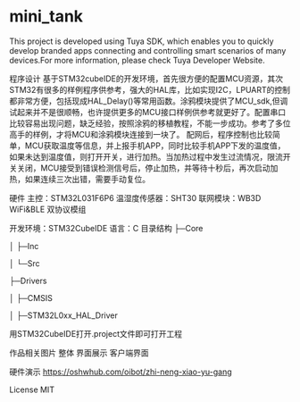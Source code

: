 # mini_tank


This project is developed using Tuya SDK, which enables you to quickly develop branded apps connecting and controlling smart scenarios of many devices.For more information, please check Tuya Developer Website.

程序设计
       基于STM32cubeIDE的开发环境，首先很方便的配置MCU资源，其次STM32有很多的样例程序供参考，强大的HAL库，比如实现I2C，LPUART的控制都非常方便，包括现成HAL_Delay()等常用函数。涂鸦模块提供了MCU_sdk,但调试起来并不是很顺畅，也许提供更多的MCU接口样例供参考就更好了。配置串口比较容易出现问题，缺乏经验，按照涂鸦的移植教程，不能一步成功。参考了多位高手的样例，才将MCU和涂鸦模块连接到一块了。        配网后，程序控制也比较简单，MCU获取温度等信息，并上报手机APP，同时比较手机APP下发的温度值，如果未达到温度值，则打开开关，进行加热。当加热过程中发生过流情况，限流开关关闭，MCU接受到错误检测信号后，停止加热，并等待十秒后，再次启动加热，如果连续三次出错，需要手动复位。

硬件
主控：STM32L031F6P6
温湿度传感器：SHT30
联网模块：WB3D WiFi&BLE 双协议模组

开发环境：STM32CubeIDE
语言：C
目录结构
├─Core

│  ├─Inc

│  └─Src

├─Drivers

│  ├─CMSIS

│  ├─STM32L0xx_HAL_Driver

用STM32CubeIDE打开.project文件即可打开工程

作品相关图片
整体 界面展示 客户端界面



硬件演示
https://oshwhub.com/oibot/zhi-neng-xiao-yu-gang

License
MIT
